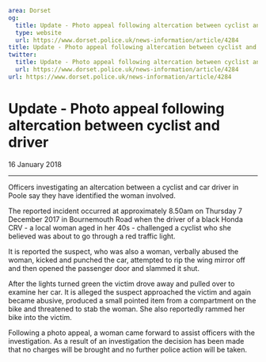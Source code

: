 ```yaml
area: Dorset
og:
  title: Update - Photo appeal following altercation between cyclist and driver
  type: website
  url: https://www.dorset.police.uk/news-information/article/4284
title: Update - Photo appeal following altercation between cyclist and driver |
twitter:
  title: Update - Photo appeal following altercation between cyclist and driver
  url: https://www.dorset.police.uk/news-information/article/4284
url: https://www.dorset.police.uk/news-information/article/4284
```

# Update - Photo appeal following altercation between cyclist and driver

16 January 2018

* * *

Officers investigating an altercation between a cyclist and car driver in Poole say they have identified the woman involved.

The reported incident occurred at approximately 8.50am on Thursday 7 December 2017 in Bournemouth Road when the driver of a black Honda CRV - a local woman aged in her 40s - challenged a cyclist who she believed was about to go through a red traffic light.

It is reported the suspect, who was also a woman, verbally abused the woman, kicked and punched the car, attempted to rip the wing mirror off and then opened the passenger door and slammed it shut.

After the lights turned green the victim drove away and pulled over to examine her car. It is alleged the suspect approached the victim and again became abusive, produced a small pointed item from a compartment on the bike and threatened to stab the woman. She also reportedly rammed her bike into the victim.

Following a photo appeal, a woman came forward to assist officers with the investigation. As a result of an investigation the decision has been made that no charges will be brought and no further police action will be taken.
